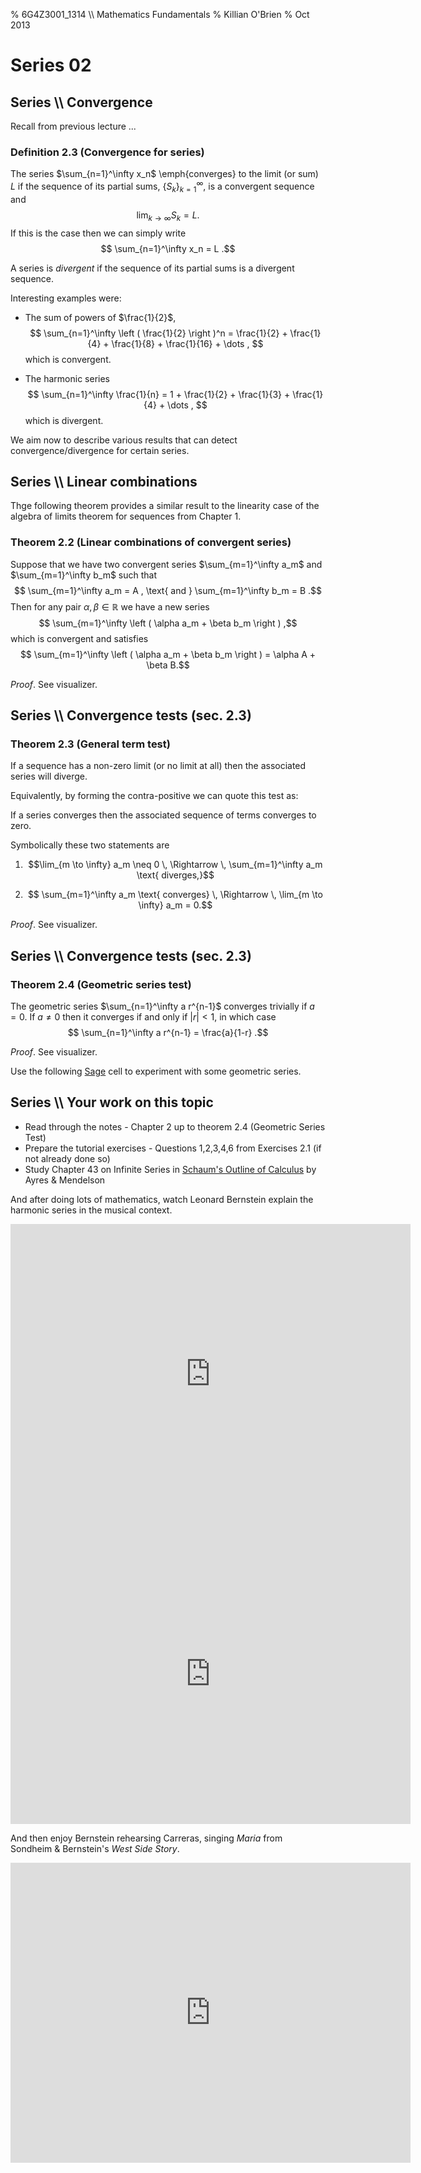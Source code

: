 % 6G4Z3001_1314 \\\\ Mathematics Fundamentals
% Killian O'Brien
% Oct 2013
# Series 02

## Series \\\\ Convergence

Recall from previous lecture ...

### Definition 2.3 (Convergence for series)

The series $\sum_{n=1}^\infty x_n$ \emph{converges} to the limit (or sum) $L$ if the sequence of its partial sums, $\{ S_k \}_{k=1}^\infty$, is a convergent sequence and 
$$ \lim_{k \to \infty} S_k = L . $$
If this is the case then we can simply write
$$ \sum_{n=1}^\infty x_n = L .$$

A series is *divergent* if the sequence of its partial sums is a divergent sequence.

Interesting examples were:

* The sum of powers of $\frac{1}{2}$, 
$$
\sum_{n=1}^\infty \left ( \frac{1}{2} \right )^n = \frac{1}{2} + \frac{1}{4} + \frac{1}{8} + \frac{1}{16} + \dots ,
$$
which is convergent.

* The harmonic series 
$$
\sum_{n=1}^\infty \frac{1}{n} = 1 + \frac{1}{2} + \frac{1}{3} + \frac{1}{4} + \dots ,
$$
which is divergent.

We aim now to describe various results that can detect convergence/divergence for certain series.

## Series \\\\ Linear combinations

Thge following theorem provides a similar result to the linearity case of the algebra of limits theorem for sequences from Chapter 1.

### Theorem 2.2 (Linear combinations of convergent series)

Suppose that we have two convergent series $\sum_{m=1}^\infty  a_m$ and $\sum_{m=1}^\infty b_m$ such that
$$ \sum_{m=1}^\infty a_m = A , \text{ and } \sum_{m=1}^\infty b_m = B .$$
Then for any pair $\alpha, \beta \in \mathbb{R}$ we have a new series 
$$ \sum_{m=1}^\infty \left ( \alpha a_m + \beta b_m \right ) ,$$
which is convergent and satisfies
$$ \sum_{m=1}^\infty \left ( \alpha a_m + \beta b_m \right ) = \alpha A + \beta B.$$

*Proof*. See visualizer.

## Series \\\\ Convergence tests (sec. 2.3)

### Theorem 2.3 (General term test)

If a sequence has a non-zero limit (or no limit at all) then the associated series will
diverge. 

Equivalently, by forming the contra-positive we can quote this test as: 

If a series
converges then the associated sequence of terms converges to zero. 

Symbolically these two statements are

1. $$\lim_{m \to \infty} a_m  \neq 0 \, \Rightarrow \, \sum_{m=1}^\infty a_m \text{ diverges,}$$

2. $$ \sum_{m=1}^\infty a_m \text{ converges} \, \Rightarrow \, \lim_{m \to \infty} a_m = 0.$$

$Proof$. See visualizer.

## Series \\\\ Convergence tests (sec. 2.3)

### Theorem 2.4 (Geometric series test)

The geometric series $\sum_{n=1}^\infty a r^{n-1}$ converges trivially if $a=0$. If $a \neq 0$ then it converges if and only if $|r| < 1$, in which case 
$$ \sum_{n=1}^\infty a r^{n-1} = \frac{a}{1-r} .$$

*Proof*. See visualizer.

Use the following [Sage](http://www.sagemath.org) cell to experiment with some geometric series. 

<div class="compute"><script type="text/x-sage">
n=var('n') #defines n to be a symbolic variable
html('<h2>Geometric Series plotter</h2>')
html('<p>Enter the parameters $a$ and $r$ for the series $\sum_{n=1}^\infty ar^{n-1}$ and the number $N$ of partial sums to plot.</p>')
@interact
def geometric_series_plotter(a = input_box(label="\(a = \)",default=5), r = input_box(label="\( r =\)",default=1/3), N=input_box(label="\( N = \)",default=100)):
    x(n) = a*r^(n-1) #defines the sequence terms
    html('The geometric series $\sum_{n=1}^\infty x_n$ is $\sum_{n=1}^\infty '+latex(x(n))+'$.') #displays x(n)

    if a==0:
        html('<p>This series is trivially convergent to $0$.</p>');
    elif abs(r)<1:
        html('<p>This series is convergent with sum $'+latex(a/(1-r))+'$.</p>')
    else:
        html('<p>This series is divergent. </p>')


    X=[a] #initialize the list X of partial sums

    for i in range(2,N):
        X.append(X[i-2]+x(i)); #this loop extends X

    P=list_plot(X) #defines the plot P

    if abs(r)<1: #if the geometric series converges then add a line showing the position of the limit
        P=P+line([(0,a/(1-r)),(N,a/(1-r))], color='red',linestyle='--')

    show(P) #displays the plot
</script></div>

## Series \\\\ Your work on this topic

* Read through the notes - Chapter 2 up to theorem 2.4 (Geometric Series Test)
* Prepare the tutorial exercises - Questions 1,2,3,4,6 from Exercises 2.1 (if not already done so)
* Study Chapter 43 on Infinite Series in [Schaum's Outline of Calculus](http://capitadiscovery.co.uk/mmu/items/1954431) by Ayres & Mendelson

And after doing lots of mathematics, watch Leonard Bernstein explain the harmonic series in the musical context.

<iframe width="640" height="480" src="http://www.youtube.com/embed/8n3qMB6AD_0" frameborder="0" allowfullscreen></iframe>

<iframe width="640" height="480" src="http://www.youtube.com/embed/iDTj6tBnHlA" frameborder="0" allowfullscreen></iframe>

And then enjoy Bernstein rehearsing Carreras, singing *Maria* from Sondheim & Bernstein's *West Side Story*.

<iframe width="640" height="480" src="http://www.youtube.com/embed/3ZPA8fwp7PE" frameborder="0" allowfullscreen></iframe>


 <!--- 
 <div class="compute"><script type="text/x-sage"><div class="compute"><script type="text/x-sage">
@interact
def tline(ep=slider(0.0001,4,0.1,0)):
          p=plot(sin(x), (x, 0, 2*pi));
          a=pi/2;
          u=a+ep;
          slope=(sin(u)-sin(a))/(u-a);
          q=plot(slope*(x-pi/2)+sin(pi/2), (x,0,2*pi), color='red');
          (p+q).show();
</script></div> </script></div> 
 --->
